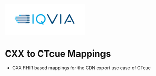 <img src="/docs/images/Logo.png" width="250" alt="IQVIA Logo"/>

CXX to CTcue Mappings
========================

* CXX FHIR based mappings for the CDN export use case of CTcue
